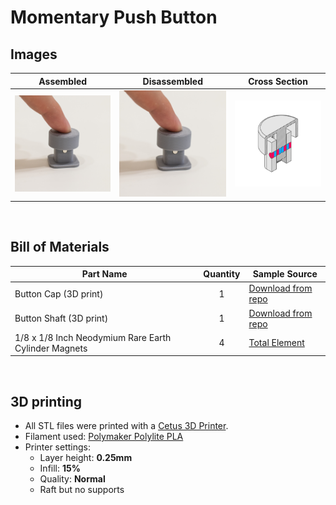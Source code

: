 # Momentary Push Button

## Images

| Assembled | Disassembled | Cross Section |
| --- | --- | --- |
| ![Momentary Push Button](MomentaryButton_Assembled.png) | ![Momentary Push Button](MomentaryButton_Assembled.png) | ![Momentary Push Button](X_MomentaryPush.png) |

<br>

## Bill of Materials

| Part Name | Quantity | Sample Source |
| --- | :---: | --- |
| Button Cap (3D print) | 1 | [Download from repo](Print_MomentaryButton_A.stl) |
| Button Shaft (3D print) | 1 | [Download from repo](Print_MomentaryButton_B.stl) |
| 1/8 x 1/8 Inch Neodymium Rare Earth Cylinder Magnets | 4 | [Total Element](https://totalelement.com/collections/cylinder-magnets/products/1-8-x-1-8-inch-neodymium-rare-earth-cylinder-magnets-n48-100-pack) |

<br>

## 3D printing
* All STL files were printed with a [Cetus 3D Printer](https://www.cetus3d.com/).
* Filament used: [Polymaker Polylite PLA](http://www.polymaker.com/shop/polylitetrade/)
* Printer settings:
  * Layer height: **0.25mm**
  * Infill: **15%**
  * Quality: **Normal**
  * Raft but no supports